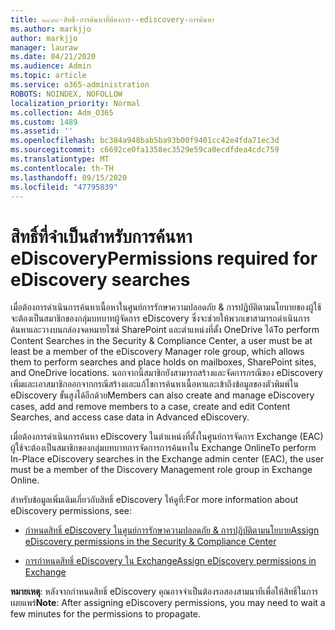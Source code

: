 ```yaml
---
title: ๑๔๘๙-สิทธิ์-การค้นหาที่ต้องการ--ediscovery-การค้นหา
ms.author: markjjo
author: markjjo
manager: lauraw
ms.date: 04/21/2020
ms.audience: Admin
ms.topic: article
ms.service: o365-administration
ROBOTS: NOINDEX, NOFOLLOW
localization_priority: Normal
ms.collection: Adm_O365
ms.custom: 1489
ms.assetid: ''
ms.openlocfilehash: bc384a948bab5ba93b00f9401cc42e4fda71ec3d
ms.sourcegitcommit: c6692ce0fa1358ec3529e59ca0ecdfdea4cdc759
ms.translationtype: MT
ms.contentlocale: th-TH
ms.lasthandoff: 09/15/2020
ms.locfileid: "47795839"
---
```

# <a name="permissions-required-for-ediscovery-searches"></a><span data-ttu-id="82367-102">สิทธิ์ที่จำเป็นสำหรับการค้นหา eDiscovery</span><span class="sxs-lookup"><span data-stu-id="82367-102">Permissions required for eDiscovery searches</span></span>

<span data-ttu-id="82367-103">เมื่อต้องการดำเนินการค้นหาเนื้อหาในศูนย์การรักษาความปลอดภัย & การปฏิบัติตามนโยบายของผู้ใช้จะต้องเป็นสมาชิกของกลุ่มบทบาทผู้จัดการ eDiscovery ซึ่งจะช่วยให้พวกเขาสามารถดำเนินการค้นหาและวางบนกล่องจดหมายไซต์ SharePoint และตำแหน่งที่ตั้ง OneDrive ได้</span><span class="sxs-lookup"><span data-stu-id="82367-103">To perform Content Searches in the Security & Compliance Center, a user must be at least be a member of the eDiscovery Manager role group, which allows them to perform searches and place holds on mailboxes, SharePoint sites, and OneDrive locations.</span></span> <span data-ttu-id="82367-104">นอกจากนี้สมาชิกยังสามารถสร้างและจัดการกรณีของ eDiscovery เพิ่มและเอาสมาชิกออกจากกรณีสร้างและแก้ไขการค้นหาเนื้อหาและเข้าถึงข้อมูลของตัวพิมพ์ใน eDiscovery ขั้นสูงได้อีกด้วย</span><span class="sxs-lookup"><span data-stu-id="82367-104">Members can also create and manage eDiscovery cases, add and remove members to a case, create and edit Content Searches, and access case data in Advanced eDiscovery.</span></span>

<span data-ttu-id="82367-105">เมื่อต้องการดำเนินการค้นหา eDiscovery ในตำแหน่งที่ตั้งในศูนย์การจัดการ Exchange (EAC) ผู้ใช้จะต้องเป็นสมาชิกของกลุ่มบทบาทการจัดการการค้นหาใน Exchange Online</span><span class="sxs-lookup"><span data-stu-id="82367-105">To perform In-Place eDiscovery searches in the Exchange admin center (EAC), the user must be a member of the Discovery Management role group in Exchange Online.</span></span>

<span data-ttu-id="82367-106">สำหรับข้อมูลเพิ่มเติมเกี่ยวกับสิทธิ์ eDiscovery ให้ดูที่:</span><span class="sxs-lookup"><span data-stu-id="82367-106">For more information about eDiscovery permissions, see:</span></span> 

- [<span data-ttu-id="82367-107">กำหนดสิทธิ์ eDiscovery ในศูนย์การรักษาความปลอดภัย & การปฏิบัติตามนโยบาย</span><span class="sxs-lookup"><span data-stu-id="82367-107">Assign eDiscovery permissions in the Security & Compliance Center</span></span>](https://docs.microsoft.com/microsoft-365/compliance/assign-ediscovery-permissions)

- [<span data-ttu-id="82367-108">การกำหนดสิทธิ์ eDiscovery ใน Exchange</span><span class="sxs-lookup"><span data-stu-id="82367-108">Assign eDiscovery permissions in Exchange</span></span>](https://docs.microsoft.com/exchange/security-and-compliance/in-place-ediscovery/assign-ediscovery-permissions)

<span data-ttu-id="82367-109">**หมายเหตุ**: หลังจากกำหนดสิทธิ์ eDiscovery คุณอาจจำเป็นต้องรอสองสามนาทีเพื่อให้สิทธิ์ในการเผยแพร่</span><span class="sxs-lookup"><span data-stu-id="82367-109">**Note**: After assigning eDiscovery permissions, you may need to wait a few minutes for the permissions to propagate.</span></span>
